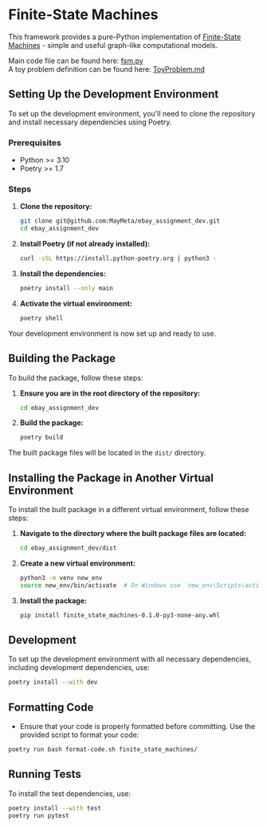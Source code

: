 # Finite-State Machines

This framework provides a pure-Python implementation of
[Finite-State Machines](https://en.wikipedia.org/wiki/Finite-state_machine) -
simple and useful graph-like computational models.

Main code file can be found here: [fsm.py](finite_state_machines/fsm.py)  
A toy problem definition can be found here: [ToyProblem.md](examples/ToyProblem.md)  

## Setting Up the Development Environment

To set up the development environment, you'll need to clone the repository and install necessary dependencies using
Poetry.

### Prerequisites

- Python >= 3.10
- Poetry >= 1.7

### Steps

1. **Clone the repository:**

    ```sh
    git clone git@github.com:MayMeta/ebay_assignment_dev.git
    cd ebay_assignment_dev
    ```

2. **Install Poetry (if not already installed):**

    ```sh
    curl -sSL https://install.python-poetry.org | python3 -
    ```

3. **Install the dependencies:**

    ```sh
    poetry install --only main
    ```

4. **Activate the virtual environment:**

    ```sh
    poetry shell
    ```

Your development environment is now set up and ready to use.

## Building the Package

To build the package, follow these steps:

1. **Ensure you are in the root directory of the repository:**

    ```sh
    cd ebay_assignment_dev
    ```

2. **Build the package:**

    ```sh
    poetry build
    ```

The built package files will be located in the `dist/` directory.

## Installing the Package in Another Virtual Environment

To install the built package in a different virtual environment, follow these steps:

1. **Navigate to the directory where the built package files are located:**

    ```sh
    cd ebay_assignment_dev/dist
    ```

2. **Create a new virtual environment:**

    ```sh
    python3 -m venv new_env
    source new_env/bin/activate  # On Windows use `new_env\Scripts\activate`
    ```

3. **Install the package:**

    ```sh
    pip install finite_state_machines-0.1.0-py3-none-any.whl
    ```

## Development

To set up the development environment with all necessary dependencies, including development dependencies, use:

```sh
poetry install --with dev
 ```

## Formatting Code
- Ensure that your code is properly formatted before committing. Use the provided script to format your code:

```sh
poetry run bash format-code.sh finite_state_machines/
```

##  Running Tests

To install the test dependencies, use:

```sh
poetry install --with test
poetry run pytest
```
